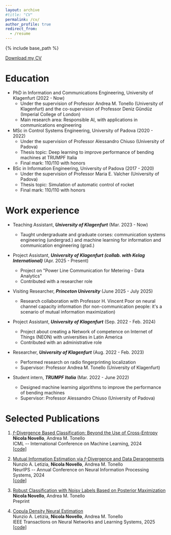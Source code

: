 ```yaml
---
layout: archive
#title: "CV"
permalink: /cv/
author_profile: true
redirect_from:
  - /resume
---
```


{% include base_path %}

<a href="https://raw.githubusercontent.com/nicolaNovello/nicolaNovello.github.io/master/assets/Nicola_Novello_CV.pdf" download="Nicola_Novello_CV.pdf">Download my CV</a>


Education
======
* PhD in Information and Communications Engineering, University of Klagenfurt (2022 - Now)
    * Under the supervision of Professor Andrea M. Tonello (University of Klagenfurt) and the co-supervision of Professor Deniz Gündüz (Imperial College of London)
    * Main research area: Responsible AI, with applications in communications engineering
* MSc in Control Systems Engineering, University of Padova (2020 - 2022)
    * Under the supervision of Professor Alessandro Chiuso (University of Padova)
    * Thesis topic: Deep learning to improve performance of bending machines at TRUMPF Italia
    * Final mark: 110/110 with honors
* BSc in Information Engineering, University of Padova (2017 - 2020)
    * Under the supervision of Professor Maria E. Valcher (University of Padova)
    * Thesis topic: Simulation of automatic control of rocket
    * Final mark: 110/110 with honors

Work experience
======

* Teaching Assistant, ***University of Klagenfurt*** (Mar. 2023 - Now)
  * Taught undergraduate and graduate corses: communication systems engineering (undergrad.) and machine learning for information and communication engineering (grad.)
 
* Project Assistant, ***University of Klagenfurt (collab. with Kelag International)***
  (Apr. 2025 - Present)   
  * Project on "Power Line Communication for Metering - Data Analytics"
  * Contributed with a researcher role

* Visiting Researcher, ***Princeton University***
  (June 2025 - July 2025)
  * Research collaboration with Professor H. Vincent Poor on neural channel capacity information (for non-communication people: it's a scenario of mutual information maximization)

* Project Assistant, ***University of Klagenfurt***
  (Sep. 2022 - Feb. 2024)
  * Project about creating a Network of competence on Internet of Things (NEON) with universities in Latin America
  * Contributed with an administrative role
 
* Researcher, ***University of Klagenfurt***
  (Aug. 2022 - Feb. 2023)
  * Performed research on radio fingerprinting localization
  * Supervisor: Professor Andrea M. Tonello (University of Klagenfurt)

* Student intern, ***TRUMPF Italia***
  (Mar. 2022 - June 2022)
  * Designed machine learning algorithms to improve the performance of bending machines
  * Supervisor: Professor Alessandro Chiuso (University of Padova)


  
Selected Publications
======
1.  [$f$-Divergence Based Classification: Beyond the Use of Cross-Entropy](https://proceedings.mlr.press/v235/novello24a.html)                         
**Nicola Novello**, Andrea M. Tonello                                      
ICML -- International Conference on Machine Learning, 2024                     
[[code]](https://github.com/nicolaNovello/discriminative-classification-fDiv)

2.  [Mutual Information Estimation via $f$-Divergence and Data Derangements](https://arxiv.org/abs/2305.20025)                       
Nunzio A. Letizia, **Nicola Novello**, Andrea M. Tonello       
NeurIPS -- Annual Conference on Neural Information Processing Systems, 2024                                                         
[[code]](https://github.com/nicolaNovello/fDIME)

3. [Robust Classification with Noisy Labels Based on Posterior Maximization](https://arxiv.org/abs/2504.06805)      
**Nicola Novello**, Andrea M. Tonello       
Preprint

4.  [Copula Density Neural Estimation](https://ieeexplore.ieee.org/abstract/document/11089969)                       
Nunzio A. Letizia, **Nicola Novello**, Andrea M. Tonello       
IEEE Transactions on Neural Networks and Learning Systems, 2025                                                         
[[code]](https://github.com/nicolaNovello/CODINE-copula-estimator)

